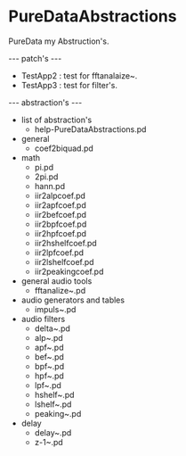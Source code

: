 # PureDataAbstractions

PureData my Abstruction's.

--- patch's ---
- TestApp2 : test for fftanalaize~.
- TestApp3 : test for filter's.

--- abstraction's ---
- list of abstraction's
  - help-PureDataAbstractions.pd
- general
  - coef2biquad.pd
- math
  - pi.pd
  - 2pi.pd
  - hann.pd
  - iir2alpcoef.pd
  - iir2apfcoef.pd
  - iir2befcoef.pd
  - iir2bpfcoef.pd
  - iir2hpfcoef.pd
  - iir2hshelfcoef.pd
  - iir2lpfcoef.pd
  - iir2lshelfcoef.pd
  - iir2peakingcoef.pd
- general audio tools
  - fftanalize~.pd
- audio generators and tables
  - impuls~.pd
- audio filters
  - delta~.pd
  - alp~.pd
  - apf~.pd
  - bef~.pd
  - bpf~.pd
  - hpf~.pd
  - lpf~.pd
  - hshelf~.pd
  - lshelf~.pd
  - peaking~.pd
- delay
  - delay~.pd
  - z-1~.pd

